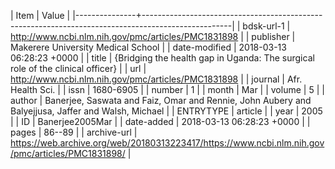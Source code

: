| Item          | Value                                                                                              |
|---------------+----------------------------------------------------------------------------------------------------|
| bdsk-url-1    | http://www.ncbi.nlm.nih.gov/pmc/articles/PMC1831898                                                |
| publisher     | Makerere University Medical School                                                                 |
| date-modified | 2018-03-13 06:28:23 +0000                                                                          |
| title         | {Bridging the health gap in Uganda: The surgical role of the clinical officer}                     |
| url           | http://www.ncbi.nlm.nih.gov/pmc/articles/PMC1831898                                                |
| journal       | Afr. Health Sci.                                                                                   |
| issn          | 1680-6905                                                                                          |
| number        | 1                                                                                                  |
| month         | Mar                                                                                                |
| volume        | 5                                                                                                  |
| author        | Banerjee, Saswata and Faiz, Omar and Rennie, John Aubery and Balyejjusa, Jaffer and Walsh, Michael |
| ENTRYTYPE     | article                                                                                            |
| year          | 2005                                                                                               |
| ID            | Banerjee2005Mar                                                                                    |
| date-added    | 2018-03-13 06:28:23 +0000                                                                          |
| pages         | 86--89                                                                                             |
| archive-url   | https://web.archive.org/web/20180313223417/https://www.ncbi.nlm.nih.gov/pmc/articles/PMC1831898/   |